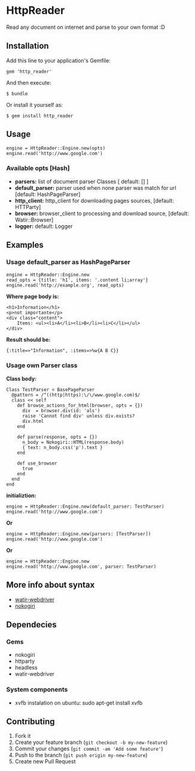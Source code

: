 # HttpReader

Read any document on internet and parse to your own format :D

## Installation

Add this line to your application's Gemfile:

    gem 'http_reader'

And then execute:

    $ bundle

Or install it yourself as:

    $ gem install http_reader

## Usage

    engine = HttpReader::Engine.new(opts)
    engine.read('http://www.google.com')

### Available opts [Hash]
- **parsers:** list of document parser Classes [ default: [] ]
- **default_parser:** parser used when none parser was match for url [default: HashPageParser]
- **http_client:** http_client for downloading pages sources, [default: HTTParty]
- **browser:** browser_client to processing and download source, [default: Watir::Browser]
- **logger:** default: Logger

## Examples

### Usage default_parser as HashPageParser

    engine = HttpReader::Engine.new
    read_opts = {title: 'h1', items: '.content li;array'}
    engine.read('http://example.org', read_opts)

**Where page body is:**

    <h1>Information</h1>
    <p>not importante</p>
    <div class="content">
        Items: <ul><li>A</li><li>B</li><li>C</li></ul>
    </div>

**Result should be:**

    {:title=>"Information", :items=>%w{A B C}}


### Usage own Parser class 

**Class body:**

    Class TestParser < BasePageParser
      @pattern = /^((http|https):\/\/www.google.com)$/
      class << self
        def browse_actions_for_html(browser, opts = {})
          div  = browser.div(id: 'als')
          raise 'Cannot find div' unless div.exists?
          div.html
        end

        def parse(response, opts = {})
          n_body = Nokogiri::HTML(response.body)
          { text: n_body.css('p').text }
        end

        def use_browser
          true
        end
      end
    end

**initializtion:**

    engine = HttpReader::Engine.new(default_parser: TestParser)
    engine.read('http://www.google.com')

**Or**

    engine = HttpReader::Engine.new(parsers: [TestParser])
    engine.read('http://www.google.com')

**Or**

    engine = HttpReader::Engine.new
    engine.read('http://www.google.com', parser: TestParser)



## More info about syntax
- [watir-webdriver](https://github.com/watir/watir-webdriver)
- [nokogiri](http://ruby.bastardsbook.com/chapters/html-parsing/)

## Dependecies
### Gems
- nokogiri
- httparty
- headless
- watir-webdriver
### System components
- xvfb
instalation on ubuntu: sudo apt-get install xvfb


## Contributing

1. Fork it
2. Create your feature branch (`git checkout -b my-new-feature`)
3. Commit your changes (`git commit -am 'Add some feature'`)
4. Push to the branch (`git push origin my-new-feature`)
5. Create new Pull Request